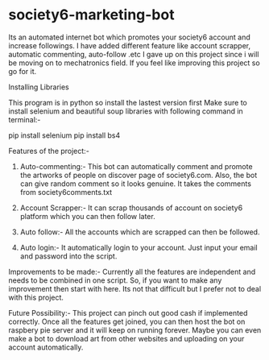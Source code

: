 # society6-marketing-bot
Its an automated internet bot which promotes your society6 account and increase followings.
I have added different feature like account scrapper, automatic commenting, auto-follow .etc
I gave up on this project since i will be moving on to mechatronics field. If you feel like improving this project so go for it.

Installing Libraries

This program is in python so install the lastest version first
Make sure to install selenium and beautiful soup libraries with following command in terminal:-

pip install selenium
pip install bs4

Features of the project:-

1) Auto-commenting:-
This bot can automatically comment and promote the artworks of people on discover page of society6.com. Also, the bot can give random comment so it looks genuine. It takes the comments from society6comments.txt

2) Account Scrapper:-
It can scrap thousands of account on society6 platform which you can then follow later.

3) Auto follow:-
All the accounts which are scrapped can then be followed.

4) Auto login:-
It automatically login to your account. Just input your email and password into the script.

Improvements to be made:-
Currently all the features are independent and needs to be combined in one script. So, if you want to make any improvement then start with here. Its not that difficult but I prefer not to deal with this project.

Future Possibility:-
This project can pinch out good cash if implemented correctly. Once all the features get joined, you can then host the bot on raspbery pie server and it will keep on running forever. Maybe you can even make a bot to download art from other websites and uploading on your account automatically.
